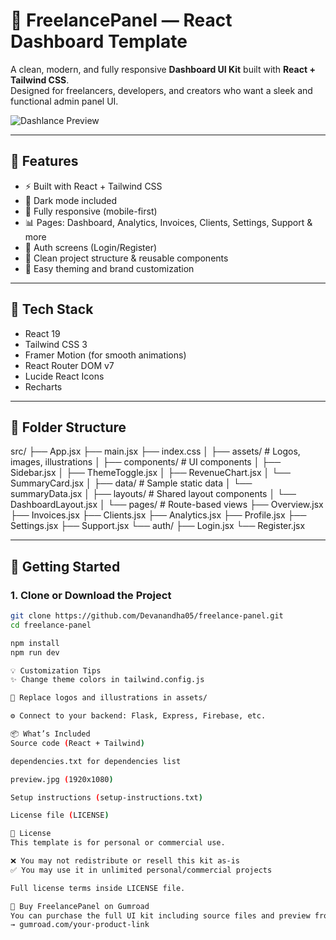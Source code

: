 # 🚀 FreelancePanel — React Dashboard Template

A clean, modern, and fully responsive **Dashboard UI Kit** built with **React + Tailwind CSS**.  
Designed for freelancers, developers, and creators who want a sleek and functional admin panel UI.

![Dashlance Preview](preview.png)

---

## 🧩 Features

- ⚡️ Built with React + Tailwind CSS
- 🌙 Dark mode included
- 📱 Fully responsive (mobile-first)
- 📊 Pages: Dashboard, Analytics, Invoices, Clients, Settings, Support & more
- 🔐 Auth screens (Login/Register)
- 💾 Clean project structure & reusable components
- 🎨 Easy theming and brand customization

---

## 🔧 Tech Stack

- React 19
- Tailwind CSS 3
- Framer Motion (for smooth animations)
- React Router DOM v7
- Lucide React Icons
- Recharts

---

## 📁 Folder Structure

src/
├── App.jsx
├── main.jsx
├── index.css
│
├── assets/ # Logos, images, illustrations
│
├── components/ # UI components
│ ├── Sidebar.jsx
│ ├── ThemeToggle.jsx
│ ├── RevenueChart.jsx
│ └── SummaryCard.jsx
│
├── data/ # Sample static data
│ └── summaryData.jsx
│
├── layouts/ # Shared layout components
│ └── DashboardLayout.jsx
│
└── pages/ # Route-based views
├── Overview.jsx
├── Invoices.jsx
├── Clients.jsx
├── Analytics.jsx
├── Profile.jsx
├── Settings.jsx
├── Support.jsx
└── auth/
├── Login.jsx
└── Register.jsx

---

## 🚀 Getting Started

### 1. Clone or Download the Project

```bash
git clone https://github.com/Devanandha05/freelance-panel.git
cd freelance-panel

npm install
npm run dev

💡 Customization Tips
✨ Change theme colors in tailwind.config.js

🔁 Replace logos and illustrations in assets/

⚙️ Connect to your backend: Flask, Express, Firebase, etc.

📦 What’s Included
Source code (React + Tailwind)

dependencies.txt for dependencies list

preview.jpg (1920x1080)

Setup instructions (setup-instructions.txt)

License file (LICENSE)

📄 License
This template is for personal or commercial use.

❌ You may not redistribute or resell this kit as-is
✅ You may use it in unlimited personal/commercial projects

Full license terms inside LICENSE file.

🛒 Buy FreelancePanel on Gumroad
You can purchase the full UI kit including source files and preview from my Gumroad page:
→ gumroad.com/your-product-link